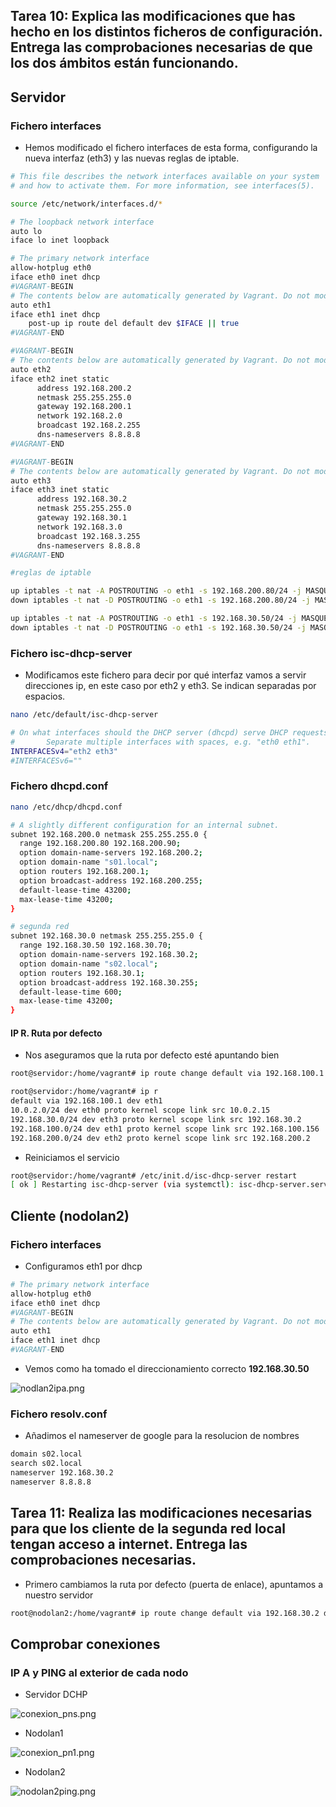 ## Tarea 10: Explica las modificaciones que has hecho en los distintos ficheros de configuración. Entrega las comprobaciones necesarias de que los dos ámbitos están funcionando.

## Servidor

### Fichero interfaces

* Hemos modificado el fichero interfaces de esta forma, configurando la nueva interfaz (eth3) y las nuevas reglas de iptable.

```sh
# This file describes the network interfaces available on your system
# and how to activate them. For more information, see interfaces(5).

source /etc/network/interfaces.d/*

# The loopback network interface
auto lo
iface lo inet loopback

# The primary network interface
allow-hotplug eth0
iface eth0 inet dhcp
#VAGRANT-BEGIN
# The contents below are automatically generated by Vagrant. Do not modify.
auto eth1
iface eth1 inet dhcp
    post-up ip route del default dev $IFACE || true
#VAGRANT-END

#VAGRANT-BEGIN
# The contents below are automatically generated by Vagrant. Do not modify.
auto eth2
iface eth2 inet static
      address 192.168.200.2
      netmask 255.255.255.0
      gateway 192.168.200.1
      network 192.168.2.0
      broadcast 192.168.2.255
      dns-nameservers 8.8.8.8
#VAGRANT-END

#VAGRANT-BEGIN
# The contents below are automatically generated by Vagrant. Do not modify.
auto eth3
iface eth3 inet static
      address 192.168.30.2
      netmask 255.255.255.0
      gateway 192.168.30.1
      network 192.168.3.0
      broadcast 192.168.3.255
      dns-nameservers 8.8.8.8
#VAGRANT-END

#reglas de iptable

up iptables -t nat -A POSTROUTING -o eth1 -s 192.168.200.80/24 -j MASQUERADE
down iptables -t nat -D POSTROUTING -o eth1 -s 192.168.200.80/24 -j MASQUERADE

up iptables -t nat -A POSTROUTING -o eth1 -s 192.168.30.50/24 -j MASQUERADE
down iptables -t nat -D POSTROUTING -o eth1 -s 192.168.30.50/24 -j MASQUERADE

```

### Fichero isc-dhcp-server

* Modificamos este fichero para decir por qué interfaz vamos a servir direcciones ip, en este caso por eth2 y eth3. Se indican separadas por espacios.

```sh
nano /etc/default/isc-dhcp-server 
```

```sh
# On what interfaces should the DHCP server (dhcpd) serve DHCP requests?
#       Separate multiple interfaces with spaces, e.g. "eth0 eth1".
INTERFACESv4="eth2 eth3"
#INTERFACESv6=""

```

### Fichero dhcpd.conf 

```sh
nano /etc/dhcp/dhcpd.conf 
```

```sh
# A slightly different configuration for an internal subnet.
subnet 192.168.200.0 netmask 255.255.255.0 {
  range 192.168.200.80 192.168.200.90;
  option domain-name-servers 192.168.200.2;
  option domain-name "s01.local";
  option routers 192.168.200.1;
  option broadcast-address 192.168.200.255;
  default-lease-time 43200;
  max-lease-time 43200;
}

# segunda red                                               
subnet 192.168.30.0 netmask 255.255.255.0 {
  range 192.168.30.50 192.168.30.70;
  option domain-name-servers 192.168.30.2;
  option domain-name "s02.local";
  option routers 192.168.30.1;
  option broadcast-address 192.168.30.255;
  default-lease-time 600;
  max-lease-time 43200;
}

```

#### IP R. Ruta por defecto

* Nos aseguramos que la ruta por defecto esté apuntando bien

```sh
root@servidor:/home/vagrant# ip route change default via 192.168.100.1 dev eth1

root@servidor:/home/vagrant# ip r
default via 192.168.100.1 dev eth1 
10.0.2.0/24 dev eth0 proto kernel scope link src 10.0.2.15 
192.168.30.0/24 dev eth3 proto kernel scope link src 192.168.30.2 
192.168.100.0/24 dev eth1 proto kernel scope link src 192.168.100.156 
192.168.200.0/24 dev eth2 proto kernel scope link src 192.168.200.2 

```

* Reiniciamos el servicio

```sh
root@servidor:/home/vagrant# /etc/init.d/isc-dhcp-server restart
[ ok ] Restarting isc-dhcp-server (via systemctl): isc-dhcp-server.service.

```

## Cliente (nodolan2)


### Fichero interfaces

* Configuramos eth1 por dhcp

```sh
# The primary network interface
allow-hotplug eth0
iface eth0 inet dhcp
#VAGRANT-BEGIN
# The contents below are automatically generated by Vagrant. Do not modify.
auto eth1
iface eth1 inet dhcp  
#VAGRANT-END

```

* Vemos como ha tomado el direccionamiento correcto **192.168.30.50**

![nodlan2ipa.png]()

### Fichero **resolv.conf**

* Añadimos el nameserver de google para la resolucion de nombres

```sh
domain s02.local
search s02.local
nameserver 192.168.30.2
nameserver 8.8.8.8
```

## Tarea 11: Realiza las modificaciones necesarias para que los cliente de la segunda red local tengan acceso a internet. Entrega las comprobaciones necesarias.


* Primero cambiamos la ruta por defecto (puerta de enlace), apuntamos a nuestro servidor

```sh
root@nodolan2:/home/vagrant# ip route change default via 192.168.30.2 dev eth1
```



## Comprobar conexiones
### IP A y PING al exterior de cada nodo

* Servidor DCHP

![conexion_pns.png](https://github.com/CeliaGMqrz/servidor_DHCPv4/blob/main/capturas/conexion_pns.png)

* Nodolan1

![conexion_pn1.png](https://github.com/CeliaGMqrz/servidor_DHCPv4/blob/main/capturas/conexion_pn1.png)

* Nodolan2

![nodolan2ping.png](https://github.com/CeliaGMqrz/servidor_DHCPv4/blob/main/capturas/nodolan2ping.png)


